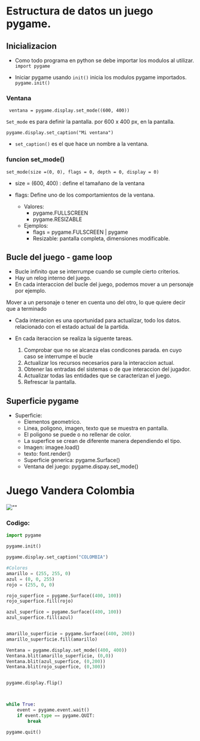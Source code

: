 # Estructura de datos un juego pygame.

## Inicializacion

- Como todo programa en python se debe importar los modulos al utilizar. 
```import pygame```

- Iniciar pygame usando ```init()``` inicia los modulos pygame importados.
``` pygame.init() ```

### Ventana

``` ventana = pygame.display.set_mode((600, 400))```

 ```Set_mode```
 es para definir la pantalla. por 600 x 400 px, en la pantalla. 

 ``` pygame.display.set_caption("Mi ventana") ```

- `set_caption()` es el que hace un nombre a la ventana.

### funcion set_mode()

`set_mode(size =(0, 0), flags = 0, depth = 0, display = 0)`

- size = (600, 400) : define el tamañano de la ventana

- flags: Define uno de los comportamientos de la ventana.
     - Valores:
       - pygame.FULLSCREEN
       - pygame.RESIZABLE
    - Ejemplos:
       - flags = pygame.FULSCREEN | pygame
       - Resizable: pantalla completa, dimensiones modificable.

## Bucle del juego - game loop
- Bucle infinito que se interrumpe cuando se cumple cierto criterios.
- Hay un relog interno del juego. 
- En cada interaccion del bucle del juego, podemos mover a un personaje por ejemplo. 

Mover a un personaje o tener en cuenta uno del otro, lo que quiere decir que a terminado

- Cada interacion es una oportunidad para actualizar, todo los datos. relacionado con el estado actual de la partida. 

- En cada iteraccion se realiza la siguente tareas.
   1. Comprobar que no se alcanza elas condicones parada. en cuyo caso se interrumpe el bucle
   2. Actualizar los recursos necesarios para la interaccion actual.
   3. Obtener las entradas del sistemas o de que interaccion del jugador.
   4. Actualizar todas las entidades que se caracterizan el juego.
   5. Refrescar la pantalla.


## Superficie pygame
- Superficie:
    - Elementos geometrico.
    - Linea, poligono, imagen, texto que se muestra en pantalla. 
    - El poligono se puede o no rellenar de color.
    - La superfice se crean de diferente manera dependiendo el tipo.
    - Imagen: imagee.load()
    - texto: font.render()
    - Superficie generica: pygame.Surface()
    - Ventana del juego: pygame.dispay.set_mode()

# Juego Vandera Colombia

![""](screen.jpg)

### Codigo: 

```Python
import pygame

pygame.init()

pygame.display.set_caption("COLOMBIA")

#Colores 
amarillo = (255, 255, 0)
azul = (0, 0, 255)
rojo = (255, 0, 0)

rojo_superfice = pygame.Surface((400, 100))
rojo_superfice.fill(rojo)

azul_superfice = pygame.Surface((400, 100))
azul_superfice.fill(azul)


amarillo_superficie = pygame.Surface((400, 200))
amarillo_superficie.fill(amarillo)

Ventana = pygame.display.set_mode((400, 400))
Ventana.blit(amarillo_superficie, (0,0))
Ventana.blit(azul_superfice, (0,200))
Ventana.blit(rojo_superfice, (0,300))


pygame.display.flip()



while True:
    event = pygame.event.wait()
    if event.type == pygame.QUIT:
        break

pygame.quit()
```
